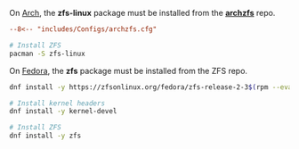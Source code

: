 On [Arch](https://openzfs.github.io/openzfs-docs/Getting%20Started/Arch%20Linux/index.html), the **zfs-linux** package must be installed from the [**archzfs**](https://github.com/archzfs/archzfs) repo.

```ini title="/etc/pacman.conf"
--8<-- "includes/Configs/archzfs.cfg"
```

```sh
# Install ZFS
pacman -S zfs-linux
```

On [Fedora](https://openzfs.github.io/openzfs-docs/Getting%20Started/Fedora/index.html), the **zfs** package must be installed from the ZFS repo.

```sh
dnf install -y https://zfsonlinux.org/fedora/zfs-release-2-3$(rpm --eval "%{dist}").noarch.rpm

# Install kernel headers
dnf install -y kernel-devel

# Install ZFS
dnf install -y zfs
```